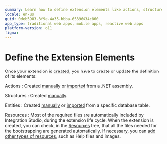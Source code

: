 ```yaml
---
summary: Learn how to define extension elements like actions, structures, entities, and resources in OutSystems 11 (O11).
locale: en-us
guid: 0deb5983-3f9e-4a35-bbba-65396634c860
app_type: traditional web apps, mobile apps, reactive web apps
platform-version: o11
figma:
---
```


# Define the Extension Elements

Once your extension is [created](<extension-create.md>), you have to create or update the definition of its elements:

Actions
:    Created [manually](<../managing-extensions/action-add.md>) or [imported](<../managing-extensions/net-assembly-import-action.md>) from a .NET assembly.

Structures
:   Created [manually](<../managing-extensions/structure-define.md>).

Entities
:   Created [manually](<../managing-extensions/entity-add.md>) or [imported](<../managing-extensions/entity-import-from-database.md>) from a specific database table.

Resources
:   Most of the required files are automatically included by Integration Studio, during the extension life cycle. When the extension is created, you can check, in the [Resources](<../../../ref/integration-studio/workspace.md>) tree, that all the files needed for the bootstrapping are generated automatically. If necessary, you can [add other types of resources](<../managing-extensions/resource-define.md>), such as Help files and images.
